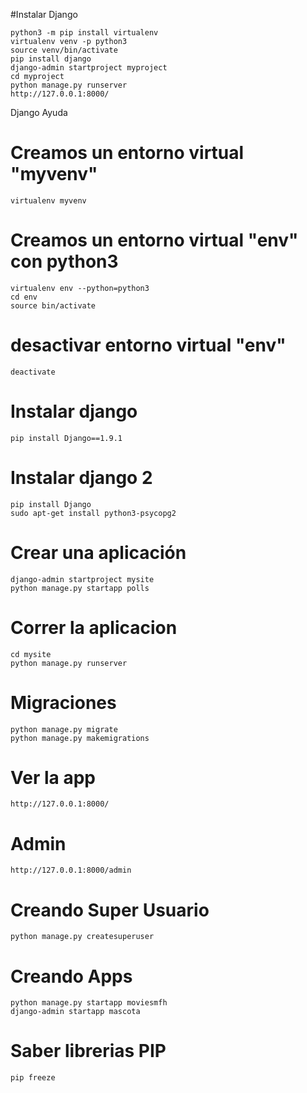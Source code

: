 #Instalar Django

```
python3 -m pip install virtualenv
virtualenv venv -p python3
source venv/bin/activate
pip install django
django-admin startproject myproject
cd myproject
python manage.py runserver
http://127.0.0.1:8000/
```

Django Ayuda
# Creamos un entorno virtual "myvenv"
```
virtualenv myvenv
```

# Creamos un entorno virtual "env" con python3
```
virtualenv env --python=python3
cd env
source bin/activate
```

# desactivar entorno virtual "env"
```
deactivate
```

# Instalar django
```
pip install Django==1.9.1
```

# Instalar django 2
```
pip install Django
sudo apt-get install python3-psycopg2
```


# Crear una aplicación
```
django-admin startproject mysite
python manage.py startapp polls
```

# Correr la aplicacion
```
cd mysite
python manage.py runserver
```

# Migraciones
```
python manage.py migrate
python manage.py makemigrations
```

# Ver la app
```
http://127.0.0.1:8000/
```

# Admin
```
http://127.0.0.1:8000/admin
```

# Creando Super Usuario
```
python manage.py createsuperuser
```
# Creando Apps 
```
python manage.py startapp moviesmfh
django-admin startapp mascota
```

# Saber librerias PIP
```
pip freeze
```
